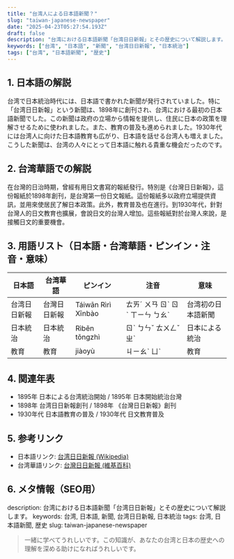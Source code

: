```yaml
---
title: "台湾人による日本語新聞？"
slug: "taiwan-japanese-newspaper"
date: "2025-04-23T05:27:54.193Z"
draft: false
description: "台湾における日本語新聞「台湾日日新報」とその歴史について解説します。"
keywords: ["台湾", "日本語", "新聞", "台湾日日新報", "日本統治"]
tags: ["台湾", "日本語新聞", "歴史"]
---
```


## 1. 日本語の解説
台湾で日本統治時代には、日本語で書かれた新聞が発行されていました。特に「台湾日日新報」という新聞は、1898年に創刊され、台湾における最初の日本語新聞でした。この新聞は政府の立場から情報を提供し、住民に日本の政策を理解させるために使われました。また、教育の普及も進められました。1930年代には台湾人に向けた日本語教育も広がり、日本語を話せる台湾人も増えました。こうした新聞は、台湾の人々にとって日本語に触れる貴重な機会だったのです。

## 2. 台湾華語での解説
在台灣的日治時期，曾經有用日文書寫的報紙發行。特別是《台灣日日新報》，這份報紙於1898年創刊，是台灣第一份日文報紙。這份報紙多以政府立場提供資訊，並用來使居民了解日本政策。此外，教育普及也在進行。到1930年代，針對台灣人的日文教育也擴展，會說日文的台灣人增加。這些報紙對於台灣人來說，是接觸日文的重要機會。

## 3. 用語リスト（日本語・台湾華語・ピンイン・注音・意味）

| 日本語       | 台湾華語         | ピンイン         | 注音      | 意味                                    |
|--------------|-----------------|-----------------|-----------|---------------------------------------|
| 台湾日日新報 | 台灣日日新報    | Táiwān Rìrì Xīnbào | ㄊㄞˊ ㄨㄢ ㄖˋ ㄖˋ ㄒㄧㄣ ㄅㄠˋ | 台湾初の日本語新聞                      |
| 日本統治    | 日本統治        | Rìběn tǒngzhì   | ㄖˋ ㄅㄣˇ ㄊㄨㄥˇ ㄓˋ | 日本による統治                        |
| 教育        | 教育            | jiàoyù          | ㄐㄧㄠˋ ㄩˋ | 教育                                    |

## 4. 関連年表

- 1895年 日本による台湾統治開始 / 1895年 日本開始統治台灣
- 1898年 台湾日日新報創刊 / 1898年 《台灣日日新報》創刊
- 1930年代 日本語教育の普及 / 1930年代 日文教育普及

## 5. 参考リンク

- 日本語リンク: [台湾日日新報 (Wikipedia)](https://ja.wikipedia.org/wiki/%E5%8F%B0%E6%B9%BE%E6%97%A5%E6%97%A5%E6%96%B0%E5%A0%B1)
- 台湾華語リンク: [台灣日日新報 (維基百科)](https://zh.wikipedia.org/wiki/%E5%8F%B0%E7%81%A3%E6%97%A5%E6%97%A5%E6%96%B0%E5%A0%B1)

## 6. メタ情報（SEO用）

description: 台湾における日本語新聞「台湾日日新報」とその歴史について解説します。
keywords: 台湾, 日本語, 新聞, 台湾日日新報, 日本統治
tags: 台湾, 日本語新聞, 歴史
slug: taiwan-japanese-newspaper

>一緒に学べてうれしいです。この知識が、あなたの台湾と日本の歴史への理解を深める助けになればうれしいです。